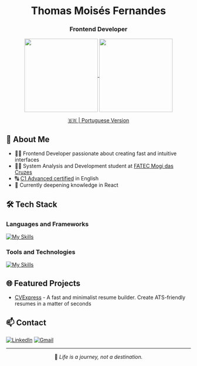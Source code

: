 <div align="center">

# Thomas Moisés Fernandes
### Frontend Developer

<div align="center">
  <a href="https://github.com/thomasmfx">
    <img height=200 align="center" src="https://github-readme-stats.vercel.app/api?username=thomasmfx&show_icons=true&theme=bear&bg_color=00000000" />
  </a>
  <a href="https://github.com/thomasmfx">
    <img height=200 align="center" src="https://github-readme-stats.vercel.app/api/top-langs?username=thomasmfx&layout=compact&langs_count=8&card_width=320&theme=bear&bg_color=00000000" />
  </a>
</div>

[🇧🇷 | Portuguese Version](https://github.com/thomasmfx/thomasmfx/blob/main/README.md)

</div>

## 🚀 About Me
- 👨‍💻 Frontend Developer passionate about creating fast and intuitive interfaces
- 👨‍🎓 System Analysis and Development student at [FATEC Mogi das Cruzes](https://www.fatecmogidascruzes.com.br/)
- 🔠 [C1 Advanced certified](https://cert.efset.org/jd3519) in English
- 🌱 Currently deepening knowledge in React

## 🛠️ Tech Stack
### Languages and Frameworks
[![My Skills](https://skillicons.dev/icons?i=js,react,html,css)](https://skillicons.dev)

### Tools and Technologies
[![My Skills](https://skillicons.dev/icons?i=git,jest,npm,linux,webpack,vite)](https://skillicons.dev)

## 🌐 Featured Projects
- [CVExpress](link) - A fast and minimalist resume builder. Create ATS-friendly resumes in a matter of seconds

## 📫 Contact
<div align="left">

[![LinkedIn](https://img.shields.io/badge/LinkedIn-0077B5?style=for-the-badge&logo=linkedin&logoColor=white)](https://www.linkedin.com/in/thomas-moises-fernandes/)
[![Gmail](https://img.shields.io/badge/gmail-%23DD0031.svg?&style=for-the-badge&logo=gmail&logoColor=white)](mailto:thomasmoisesf@gmail.com)

</div>

---

<div align="center">

📝 *Life is a journey, not a destination.*

</div>
